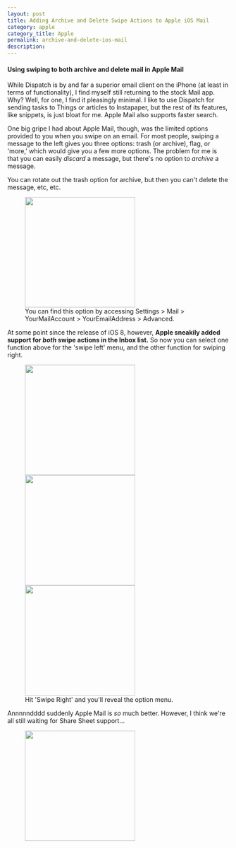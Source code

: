 ```yaml
---
layout: post
title: Adding Archive and Delete Swipe Actions to Apple iOS Mail
category: apple
category_title: Apple
permalink: archive-and-delete-ios-mail
description:
---
```


<h4 class="subhead">Using swiping to both archive and delete mail in Apple Mail</h4>

While Dispatch is by and far a superior email client on the iPhone (at least in terms of functionality), I find myself still returning to the stock Mail app. Why? Well, for one, I find it pleasingly minimal. I like to use Dispatch for sending tasks to Things or articles to Instapaper, but the rest of its features, like snippets, is just bloat for me. Apple Mail also supports faster search.

One big gripe I had about Apple Mail, though, was the limited options provided to you when you swipe on an email. For most people, swiping a message to the left gives you three options: trash (or archive), flag, or 'more,' which would give you a few more options. The problem for me is that you can easily *discard* a message, but there's no option to *archive* a message. 

You can rotate out the trash option for archive, but then you can't delete the message, etc, etc.

<figure class="aligncenter">
	<img width="250" height="auto" src="http://cdn.roginfarrer.com/default-options.png" />
	<figcaption>You can find this option by accessing Settings > Mail > YourMailAccount > YourEmailAddress > Advanced.</figcaption>
</figure>

At some point since the release of iOS 8, however, **Apple sneakily added support for *both* swipe actions in the Inbox list.** So now you can select one function above for the 'swipe left' menu, and the other function for swiping right.

<figure class="grid-container">
	<img width="250" height="auto" class="column third" src="http://cdn.roginfarrer.com/swipe-options.png" />
	<img width="250" height="auto" class="column third" src="http://cdn.roginfarrer.com/swipe-options-menu.png" />
	<img width="250" height="auto" class="column third" src="http://cdn.roginfarrer.com/swipe-right.png" />
	<figcaption>Hit 'Swipe Right' and you'll reveal the option menu.</figcaption>
</figure>

Annnnndddd suddenly Apple Mail is *so* much better. However, I think we're all still waiting for Share Sheet support...

<figure class="aligncenter">
	<img width="250" height="auto" src="http://cdn.roginfarrer.com/mail-with-archive.png" />
</figure>